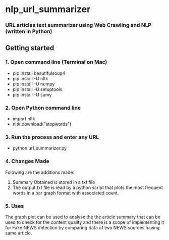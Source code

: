 # nlp_url_summarizer
### URL articles text summarizer using Web Crawling and NLP (written in Python)

## Getting started
### 1. Open command line (Terminal on Mac)
- pip install beautifulsoup4
- pip install -U nltk
- pip install -U numpy
- pip install -U setuptools
- pip install -U sumy

### 2. Open Python command line
- import nltk
- nltk.download("stopwords")

### 3. Run the process and enter any URL
- python url_summarizer.py

### 4. Changes Made
Folowing are the additions made:
1) Summary Obtained is stored in a txt file
2) The output.txt file is read by a python script that plots the most frequent words in a bar graph format with associated count.

### 5. Uses
The graph plot can be used to analyse the the article summary that can be used to check for the content quality and there is a scope of implementing it for Fake NEWS detection by comparing data of two NEWS sources having same article.
